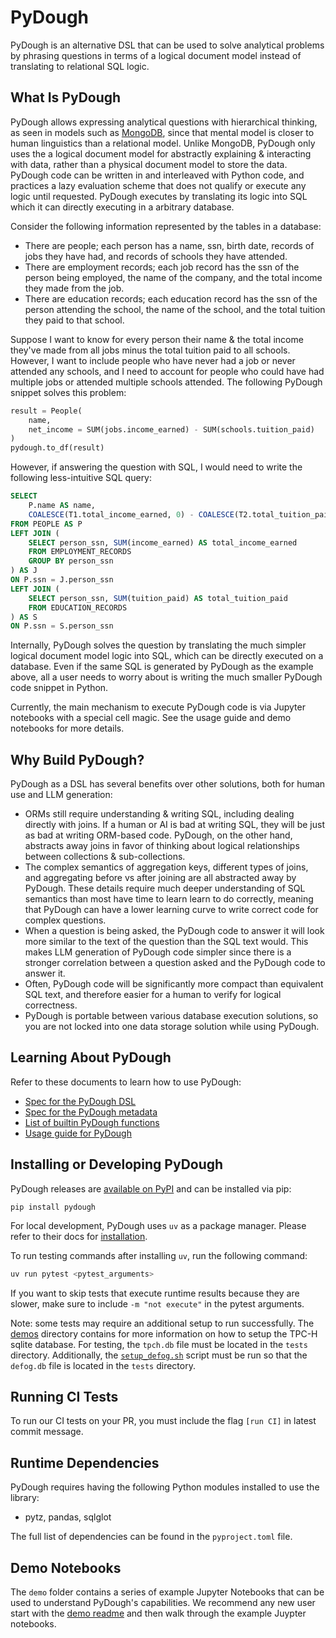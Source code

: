 # PyDough

PyDough is an alternative DSL that can be used to solve analytical problems by phrasing questions in terms of a logical document model instead of translating to relational SQL logic.

## What Is PyDough

PyDough allows expressing analytical questions with hierarchical thinking, as seen in models such as [MongoDB](https://www.mongodb.com/docs/manual/data-modeling/), since that mental model is closer to human linguistics than a relational model.
Unlike MongoDB, PyDough only uses the a logical document model for abstractly explaining & interacting with data, rather than a physical document model to store the data.
PyDough code can be written in and interleaved with Python code, and practices a lazy evaluation scheme that does not qualify or execute any logic until requested.
PyDough executes by translating its logic into SQL which it can directly executing in a arbitrary database.

Consider the following information represented by the tables in a database:
- There are people; each person has a name, ssn, birth date, records of jobs they have had, and records of schools they have attended.
- There are employment records; each job record has the ssn of the person being employed, the name of the company, and the total income they made from the job.
- There are education records; each education record has the ssn of the person attending the school, the name of the school, and the total tuition they paid to that school.

Suppose I want to know for every person their name & the total income they've made from all jobs minus the total tuition paid to all schools. However, I want to include people who have never had a job or never attended any schools, and I need to account for people who could have had multiple jobs or attended multiple schools attended.
The following PyDough snippet solves this problem:

```py
result = People(
    name,
    net_income = SUM(jobs.income_earned) - SUM(schools.tuition_paid)
)
pydough.to_df(result)
```

However, if answering the question with SQL, I would need to write the following less-intuitive SQL query:

```sql
SELECT
    P.name AS name,
    COALESCE(T1.total_income_earned, 0) - COALESCE(T2.total_tuition_paid, 0) AS net_income
FROM PEOPLE AS P
LEFT JOIN (
    SELECT person_ssn, SUM(income_earned) AS total_income_earned
    FROM EMPLOYMENT_RECORDS
    GROUP BY person_ssn
) AS J
ON P.ssn = J.person_ssn
LEFT JOIN (
    SELECT person_ssn, SUM(tuition_paid) AS total_tuition_paid
    FROM EDUCATION_RECORDS
) AS S
ON P.ssn = S.person_ssn
```

Internally, PyDough solves the question by translating the much simpler logical document model logic into SQL, which can be directly executed on a database. Even if the same SQL is generated by PyDough as the example above, all a user needs to worry about is writing the much smaller PyDough code snippet in Python.

Currently, the main mechanism to execute PyDough code is via Jupyter notebooks with a special cell magic. See the usage guide and demo notebooks for more details.

## Why Build PyDough?

PyDough as a DSL has several benefits over other solutions, both for human use and LLM generation:
- ORMs still require understanding & writing SQL, including dealing directly with joins. If a human or AI is bad at writing SQL, they will be just as bad at writing ORM-based code. PyDough, on the other hand, abstracts away joins in favor of thinking about logical relationships between collections & sub-collections.
- The complex semantics of aggregation keys, different types of joins, and aggregating before vs after joining are all abstracted away by PyDough. These details require much deeper understanding of SQL semantics than most have time to learn learn to do correctly, meaning that PyDough can have a lower learning curve to write correct code for complex questions.
- When a question is being asked, the PyDough code to answer it will look more similar to the text of the question than the SQL text would. This makes LLM generation of PyDough code simpler since there is a stronger correlation between a question asked and the PyDough code to answer it.
- Often, PyDough code will be significantly more compact than equivalent SQL text, and therefore easier for a human to verify for logical correctness.
- PyDough is portable between various database execution solutions, so you are not locked into one data storage solution while using PyDough.

## Learning About PyDough

Refer to these documents to learn how to use PyDough:

- [Spec for the PyDough DSL](https://github.com/bodo-ai/PyDough/blob/main/documentation/dsl.md)
- [Spec for the PyDough metadata](https://github.com/bodo-ai/PyDough/blob/main/documentation/metadata.md)
- [List of builtin PyDough functions](https://github.com/bodo-ai/PyDough/blob/main/documentation/functions.md)
- [Usage guide for PyDough](https://github.com/bodo-ai/PyDough/blob/main/documentation/usage.md)

## Installing or Developing PyDough

PyDough releases are [available on PyPI](https://pypi.org/project/pydough/) and can be installed via pip:

```
pip install pydough
```

For local development, PyDough uses `uv` as a package manager.
Please refer to their docs for [installation](https://docs.astral.sh/uv/getting-started/).


To run testing commands after installing `uv`, run the following command:

```bash
uv run pytest <pytest_arguments>
```

If you want to skip tests that execute runtime results because they are slower,
make sure to include `-m "not execute"` in the pytest arguments.

Note: some tests may require an additional setup to run successfully.
The [demos](https://github.com/bodo-ai/PyDough/blob/main/demos/README.md) directory 
contains for more information on how to setup the TPC-H sqlite database. For
testing, the `tpch.db` file must be located in the `tests` directory.
Additionally, the [`setup_defog.sh`](https://github.com/bodo-ai/PyDough/blob/main/tests/setup_defog.sh)
script must be run so that the `defog.db` file is located in the `tests` directory.

## Running CI Tests

To run our CI tests on your PR, you must include the flag `[run CI]` in latest
commit message.

## Runtime Dependencies

PyDough requires having the following Python modules installed to use
the library:

- pytz, pandas, sqlglot

The full list of dependencies can be found in the `pyproject.toml` file.

## Demo Notebooks

The `demo` folder contains a series of example Jupyter Notebooks
that can be used to understand PyDough's capabilities. We recommend any new user start
with the [demo readme](https://github.com/bodo-ai/PyDough/blob/main/demos/README.md) and then walk through the example Juypter notebooks.
